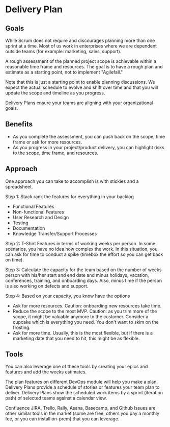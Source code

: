 # Delivery Plan

## Goals

While Scrum does not require and discourages planning more than one sprint at a time. Most of us work in enterprises where we are dependent outside teams (for example: marketing, sales, support).

A rough assessment of the planned project scope is achievable within a reasonable time frame and resources. The goal is to have a rough plan and estimate as a starting point, not to implement "Agilefall."

Note that this is just a starting point to enable planning discussions. We expect the actual schedule to evolve and shift over time and that you will update the scope and timeline as you progress.

Delivery Plans ensure your teams are aligning with your organizational goals.

## Benefits

- As you complete the assessment, you can push back on the scope, time frame or ask for more resources.
- As you progress in your project/product delivery, you can highlight risks to the scope, time frame, and resources.

## Approach

One approach you can take to accomplish is with stickies and a spreadsheet.

Step 1: Stack rank the features for everything in your backlog

- Functional Features
- Non-functional Features
- User Research and Design
- Testing
- Documentation
- Knowledge Transfer/Support Processes

Step 2: T-Shirt Features in terms of working weeks per person. In some scenarios, you have no idea how complex the work. In this situation, you can ask for time to conduct a spike (timebox the effort so you can get back on time).

Step 3: Calculate the capacity for the team based on the number of weeks person with his/her start and end date and minus holidays, vacation, conferences, training, and onboarding days. Also, minus time if the person is also working on defects and support.

Step 4: Based on your capacity, you know have the options

- Ask for more resources. Caution: onboarding new resources take time.
- Reduce the scope to the most MVP.  Caution: as you trim more of the scope, it might be valuable anymore to the customer. Consider a cupcake which is everything you need. You don't want to skim on the frosting.
- Ask for more time. Usually, this is the most flexible, but if there is a marketing date that you need to hit, this might be as flexible.

## Tools

You can also leverage one of these tools by creating your epics and features and add the weeks estimates.

The plan features on different DevOps module will help you make a plan. Delivery Plans provide a schedule of stories or features your team plan to deliver. Delivery Plans show the scheduled work items by a sprint (iteration path) of selected teams against a calendar view.

Confluence JIRA, Trello, Rally, Asana, Basecamp, and Github Issues are other similar tools in the market (some are free, others you pay a monthly fee, or you can install on-prem) that you can leverage.
